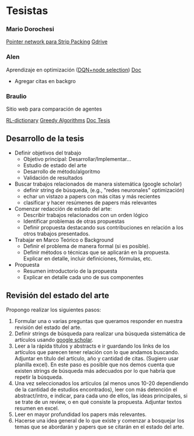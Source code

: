# Tesistas


### Mario Dorochesi

 [Pointer network para Strip Packing](https://docs.google.com/file/d/16rEuyZvjUEz97w8JB2fqRzhR4UbZYEEV/edit)
[Gdrive](https://drive.google.com/drive/folders/1cedE7d42QyY1Ujf7PnIt2TDvdcjnBc9t?usp=sharing)


### Alen
Aprendizaje en optimización ([DQN+node selection](https://docs.google.com/file/d/1ma_yMXg5BGIQD7mN_ivIWvUrEvG_LSD2/edit))
[Doc](https://drive.google.com/drive/folders/1OF70LOVH-SEvnIcca68kWEruzN_Tyd14?usp=sharing)

- Agregar citas en backgro


### Braulio
 
 Sitio web para comparación de agentes
 
[RL-dictionary](https://towardsdatascience.com/the-complete-reinforcement-learning-dictionary-e16230b7d24e)
[Greedy Algorithms](https://brilliant.org/wiki/greedy-algorithm/#:~:text=A%20greedy%20algorithm%20is%20a,to%20solve%20the%20entire%20problem.)
[Doc Tesis](https://www.icloud.com/pages/0kgVh7Aw6mPGxySoSILZwrgfw#Informe_Seminario)


## Desarrollo de la tesis

- Definir objetivos del trabajo
   - Objetivo principal: Desarrollar/Implementar...
   - Estudio de estado del arte
   - Desarrollo de método/algoritmo
   - Validación de resultados
- Buscar trabajos relacionados de manera sistemática (google scholar)
	- definir string de búsqueda, (e.g., "redes neuronales" optimización)
	- echar un vistazo a papers con más citas y más recientes
	- clasificar y hacer resúmenes de papers más relevantes
- Comenzar redacción de estado del arte:
	- Describir trabajos relacionados con un orden lógico
	- Identificar problemas de otras propuestas
	- Definir propuesta destacando sus contribuciones en relación a los otros trabajos presentados.
- Trabajar en Marco Teórico o Background
	- Definir el problema de manera formal (si es posible).
	- Definir métodos o técnicas que se aplicarán en la propuesta. Explicar en detalle, incluir definiciones, fórmulas, etc. 
- Propuesta
	- Resumen introductorio de la propuesta
	- Explicar en detalle cada uno de sus componentes

Revisión del estado del arte
---

Propongo realizar los siguientes pasos:

1. Formular una o varias preguntas que queramos responder en nuestra revisión del estado del arte.
2. Definir strings de búsqueda para realizar una búsqueda sistemática de artículos usando [google scholar](http://scholar.google.es/).
3. Leer a la rápida títulos y abstracts e ir guardando los links de los artículos que parecen tener relación con lo que andamos buscando. Adjuntar en título del artículo, año y cantidad de citas. (Sugiero usar planilla excel). En este paso es posible que nos demos cuenta que existen strings de búsqueda más adecuados por lo que habría que repetir la búsqueda. 
4. Una vez seleccionados los artículos (al menos unos 10-20 dependiendo de la cantidad de estudios encontrados), leer con más detención el abstract/intro, e indicar, para cada uno de ellos, las ideas principales, si se trate de un review, o en qué consiste la propuesta. Adjuntar textos resumen en excel.
5. Leer en mayor profundidad los papers más relevantes.
6. Hacerse una idea general de lo que existe y comenzar a bosquejar los temas que se abordarán y papers que se citarán en el estado del arte.



<!--stackedit_data:
eyJoaXN0b3J5IjpbLTEzNjkwNzczNjUsLTE3NzAxMjk1MjcsOT
A3MjA4MDE3LC01MjYyODU1MzNdfQ==
-->